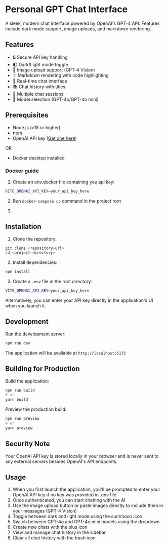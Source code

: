 # Personal GPT Chat Interface

A sleek, modern chat interface powered by OpenAI's GPT-4 API. Features include dark mode support, image uploads, and markdown rendering.

## Features

- 🔒 Secure API key handling
- 🌓 Dark/Light mode toggle
- 📸 Image upload support (GPT-4 Vision)
- ✨ Markdown rendering with code highlighting
- 💬 Real-time chat interface
- 📚 Chat history with titles
- 🔄 Multiple chat sessions
- 🎯 Model selection (GPT-4o/GPT-4o mini)

## Prerequisites

- Node.js (v18 or higher)
- npm
- OpenAI API key ([Get one here](https://platform.openai.com/api-keys))

OR

- Docker desktop installed


### Docker guide

1. Create an env.docker file containing you api key:
```bash
VITE_OPENAI_API_KEY=your_api_key_here
```

2. Run `docker-compose up` command in the project root

3. 

## Installation

1. Clone the repository:
```bash
git clone <repository-url>
cd <project-directory>
```

2. Install dependencies:
```bash
npm install
```

3. Create a `.env` file in the root directory:
```bash
VITE_OPENAI_API_KEY=your_api_key_here
```

Alternatively, you can enter your API key directly in the application's UI when you launch it.

## Development

Run the development server:
```bash
npm run dev

```

The application will be available at `http://localhost:5173`

## Building for Production

Build the application:
```bash
npm run build
# or
yarn build
```

Preview the production build:
```bash
npm run preview
# or
yarn preview
```

## Security Note

Your OpenAI API key is stored locally in your browser and is never sent to any external servers besides OpenAI's API endpoints.

## Usage

1. When you first launch the application, you'll be prompted to enter your OpenAI API key if no key was provided in .env file
2. Once authenticated, you can start chatting with the AI
3. Use the image upload button or paste images directly to include them in your messages (GPT-4 Vision)
4. Toggle between dark and light mode using the sun/moon icon
5. Switch between GPT-4o and GPT-4o mini models using the dropdown
6. Create new chats with the plus icon
7. View and manage chat history in the sidebar
8. Clear all chat history with the trash icon 
